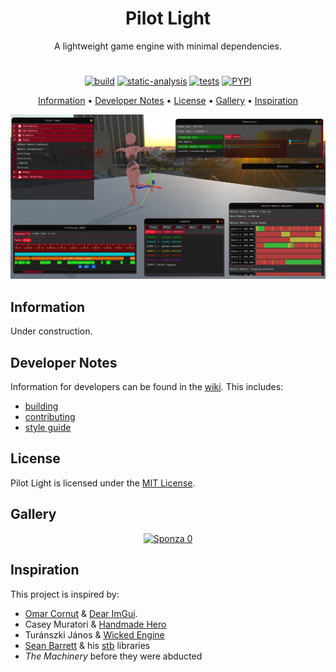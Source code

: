 
<h1 align="center">
  Pilot Light
</h1>

<p align="center">A lightweight game engine with minimal dependencies.</p>

<h1></h1>

<p align="center">
   <a href="https://github.com/PilotLightTech/pilotlight/actions?workflow=Build"><img src="https://github.com/PilotLightTech/pilotlight/actions/workflows/build.yml/badge.svg?branch=master" alt="build"></a>
   <a href="https://github.com/PilotLightTech/pilotlight/actions?workflow=Static%20Analysis"><img src="https://github.com/PilotLightTech/pilotlight/actions/workflows/static-analysis.yml/badge.svg?branch=master" alt="static-analysis"></a>
   <a href="https://github.com/PilotLightTech/pilotlight/actions?workflow=Tests"><img src="https://github.com/PilotLightTech/pilotlight/actions/workflows/tests.yml/badge.svg?branch=master" alt="tests"></a>
   <a href="https://pypi.org/project/pl-build/"><img src="https://img.shields.io/pypi/v/pl-build?label=pl-build" alt="PYPI"></a>
</p>

<p align="center">
  <a href="#information">Information</a> •
  <a href="#developer-notes">Developer Notes</a> • 
  <a href="#license">License</a> •
  <a href="#gallery">Gallery</a> •
  <a href="#inspiration">Inspiration</a>
</p>

<p align="center">
  <a href="https://github.com/PilotLightTech/pilotlight-assets"><img src="https://github.com/PilotLightTech/pilotlight-assets/blob/master/images/tooling2.png" alt="Tooling Image"></a>
</p>

## Information
Under construction.

## Developer Notes
Information for developers can be found in the [wiki](https://github.com/PilotLightTech/pilotlight/wiki). This includes:
* [building](https://github.com/PilotLightTech/pilotlight/wiki/Building)
* [contributing](https://github.com/PilotLightTech/pilotlight/wiki/Contributing)
* [style guide](https://github.com/PilotLightTech/pilotlight/wiki/Style-Guide)

## License
Pilot Light is licensed under the [MIT License](https://github.com/PilotLightTech/pilotlight/blob/master/LICENSE).

## Gallery

<p align="center">
  <a href="https://github.com/PilotLightTech/pilotlight"><img src="https://github.com/PilotLightTech/pilotlight-assets/blob/master/gifs/sponza0.gif" alt="Sponza 0" width="2553"></a>
</p>

## Inspiration
This project is inspired by:
* [Omar Cornut](http://www.miracleworld.net/) & [Dear ImGui](https://github.com/ocornut/imgui).
* Casey Muratori & [Handmade Hero](https://handmadehero.org/)
* Turánszki János & [Wicked Engine](https://wickedengine.net/)
* [Sean Barrett](https://nothings.org/) & his [stb](https://github.com/nothings/stb) libraries
* _The Machinery_ before they were abducted
